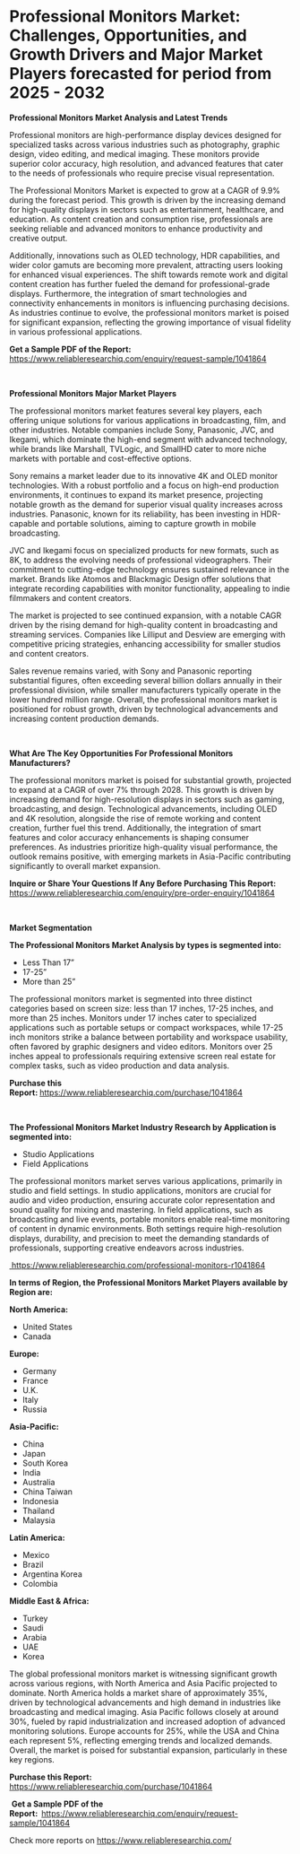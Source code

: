 <p><h1>Professional Monitors Market: Challenges, Opportunities, and Growth Drivers and Major Market Players forecasted for period from 2025 - 2032</h1></p><p><strong>Professional Monitors Market Analysis and Latest Trends</strong></p>
<p><p>Professional monitors are high-performance display devices designed for specialized tasks across various industries such as photography, graphic design, video editing, and medical imaging. These monitors provide superior color accuracy, high resolution, and advanced features that cater to the needs of professionals who require precise visual representation.</p><p>The Professional Monitors Market is expected to grow at a CAGR of 9.9% during the forecast period. This growth is driven by the increasing demand for high-quality displays in sectors such as entertainment, healthcare, and education. As content creation and consumption rise, professionals are seeking reliable and advanced monitors to enhance productivity and creative output.</p><p>Additionally, innovations such as OLED technology, HDR capabilities, and wider color gamuts are becoming more prevalent, attracting users looking for enhanced visual experiences. The shift towards remote work and digital content creation has further fueled the demand for professional-grade displays. Furthermore, the integration of smart technologies and connectivity enhancements in monitors is influencing purchasing decisions. As industries continue to evolve, the professional monitors market is poised for significant expansion, reflecting the growing importance of visual fidelity in various professional applications.</p></p>
<p><strong>Get a Sample PDF of the Report:&nbsp;</strong> <a href="https://www.reliableresearchiq.com/enquiry/request-sample/1041864?utm_campaign=2243&utm_medium=2&utm_source=Github&utm_content=ia&utm_term=10022025&utm_id=professional-monitors">https://www.reliableresearchiq.com/enquiry/request-sample/1041864</a></p>
<p>&nbsp;</p>
<p><strong>Professional Monitors Major Market Players</strong></p>
<p><p>The professional monitors market features several key players, each offering unique solutions for various applications in broadcasting, film, and other industries. Notable companies include Sony, Panasonic, JVC, and Ikegami, which dominate the high-end segment with advanced technology, while brands like Marshall, TVLogic, and SmallHD cater to more niche markets with portable and cost-effective options.</p><p>Sony remains a market leader due to its innovative 4K and OLED monitor technologies. With a robust portfolio and a focus on high-end production environments, it continues to expand its market presence, projecting notable growth as the demand for superior visual quality increases across industries. Panasonic, known for its reliability, has been investing in HDR-capable and portable solutions, aiming to capture growth in mobile broadcasting.</p><p>JVC and Ikegami focus on specialized products for new formats, such as 8K, to address the evolving needs of professional videographers. Their commitment to cutting-edge technology ensures sustained relevance in the market. Brands like Atomos and Blackmagic Design offer solutions that integrate recording capabilities with monitor functionality, appealing to indie filmmakers and content creators.</p><p>The market is projected to see continued expansion, with a notable CAGR driven by the rising demand for high-quality content in broadcasting and streaming services. Companies like Lilliput and Desview are emerging with competitive pricing strategies, enhancing accessibility for smaller studios and content creators.</p><p>Sales revenue remains varied, with Sony and Panasonic reporting substantial figures, often exceeding several billion dollars annually in their professional division, while smaller manufacturers typically operate in the lower hundred million range. Overall, the professional monitors market is positioned for robust growth, driven by technological advancements and increasing content production demands.</p></p>
<p>&nbsp;</p>
<p><strong>What Are The Key Opportunities For Professional Monitors Manufacturers?</strong></p>
<p><p>The professional monitors market is poised for substantial growth, projected to expand at a CAGR of over 7% through 2028. This growth is driven by increasing demand for high-resolution displays in sectors such as gaming, broadcasting, and design. Technological advancements, including OLED and 4K resolution, alongside the rise of remote working and content creation, further fuel this trend. Additionally, the integration of smart features and color accuracy enhancements is shaping consumer preferences. As industries prioritize high-quality visual performance, the outlook remains positive, with emerging markets in Asia-Pacific contributing significantly to overall market expansion.</p></p>
<p><strong>Inquire or Share Your Questions If Any Before Purchasing This Report:</strong> <a href="https://www.reliableresearchiq.com/enquiry/pre-order-enquiry/1041864?utm_campaign=2243&utm_medium=2&utm_source=Github&utm_content=ia&utm_term=10022025&utm_id=professional-monitors">https://www.reliableresearchiq.com/enquiry/pre-order-enquiry/1041864</a></p>
<p>&nbsp;</p>
<p><strong>Market Segmentation</strong></p>
<p><strong>The Professional Monitors Market Analysis by types is segmented into:</strong></p>
<p><ul><li>Less Than 17”</li><li>17-25”</li><li>More than 25”</li></ul></p>
<p><p>The professional monitors market is segmented into three distinct categories based on screen size: less than 17 inches, 17-25 inches, and more than 25 inches. Monitors under 17 inches cater to specialized applications such as portable setups or compact workspaces, while 17-25 inch monitors strike a balance between portability and workspace usability, often favored by graphic designers and video editors. Monitors over 25 inches appeal to professionals requiring extensive screen real estate for complex tasks, such as video production and data analysis.</p></p>
<p><strong>Purchase this Report:&nbsp;</strong><a href="https://www.reliableresearchiq.com/purchase/1041864?utm_campaign=2243&utm_medium=2&utm_source=Github&utm_content=ia&utm_term=10022025&utm_id=professional-monitors">https://www.reliableresearchiq.com/purchase/1041864</a></p>
<p>&nbsp;</p>
<p><strong>The Professional Monitors Market Industry Research by Application is segmented into:</strong></p>
<p><ul><li>Studio Applications</li><li>Field Applications</li></ul></p>
<p><p>The professional monitors market serves various applications, primarily in studio and field settings. In studio applications, monitors are crucial for audio and video production, ensuring accurate color representation and sound quality for mixing and mastering. In field applications, such as broadcasting and live events, portable monitors enable real-time monitoring of content in dynamic environments. Both settings require high-resolution displays, durability, and precision to meet the demanding standards of professionals, supporting creative endeavors across industries.</p></p>
<p><a href="https://www.reliableresearchiq.com/professional-monitors-r1041864?utm_campaign=2243&utm_medium=2&utm_source=Github&utm_content=ia&utm_term=10022025&utm_id=professional-monitors">&nbsp;https://www.reliableresearchiq.com/professional-monitors-r1041864</a></p>
<p><strong>In terms of Region, the Professional Monitors Market Players available by Region are:</strong></p>
<p>
    <p> <strong> North America: </strong>
        <ul>
            <li>United States</li>
            <li>Canada</li>
        </ul>
        </p> 
    <p> <strong> Europe: </strong>
        <ul>
            <li>Germany</li>
            <li>France</li>
            <li>U.K.</li>
            <li>Italy</li>
            <li>Russia</li>
        </ul>
        </p> 
    <p> <strong> Asia-Pacific: </strong>
        <ul>
            <li>China</li>
            <li>Japan</li>
            <li>South Korea</li>
            <li>India</li>
            <li>Australia</li>
            <li>China Taiwan</li>
            <li>Indonesia</li>
            <li>Thailand</li>
            <li>Malaysia</li>
        </ul>
        </p> 
    <p> <strong> Latin America: </strong>
        <ul>
            <li>Mexico</li>
            <li>Brazil</li>
            <li>Argentina Korea</li>
            <li>Colombia</li>
        </ul>
        </p> 
    <p> <strong> Middle East & Africa: </strong>
        <ul>
            <li>Turkey</li>
            <li>Saudi</li>
            <li>Arabia</li>
            <li>UAE</li>
            <li>Korea</li>
        </ul>
    </p>
    </p>
<p><p>The global professional monitors market is witnessing significant growth across various regions, with North America and Asia Pacific projected to dominate. North America holds a market share of approximately 35%, driven by technological advancements and high demand in industries like broadcasting and medical imaging. Asia Pacific follows closely at around 30%, fueled by rapid industrialization and increased adoption of advanced monitoring solutions. Europe accounts for 25%, while the USA and China each represent 5%, reflecting emerging trends and localized demands. Overall, the market is poised for substantial expansion, particularly in these key regions.</p></p>
<p><strong>Purchase this Report: </strong><a href="https://www.reliableresearchiq.com/purchase/1041864?utm_campaign=2243&utm_medium=2&utm_source=Github&utm_content=ia&utm_term=10022025&utm_id=professional-monitors">https://www.reliableresearchiq.com/purchase/1041864</a></p>
<p>&nbsp;<strong>Get a Sample PDF of the Report:&nbsp;&nbsp;</strong><a href="https://www.reliableresearchiq.com/enquiry/request-sample/1041864?utm_campaign=2243&utm_medium=2&utm_source=Github&utm_content=ia&utm_term=10022025&utm_id=professional-monitors">https://www.reliableresearchiq.com/enquiry/request-sample/1041864</a></p>
<p><strong></strong></p>
<p>Check more reports on <a href="https://www.reliableresearchiq.com/?utm_campaign=2243&utm_medium=2&utm_source=Github&utm_content=ia&utm_term=10022025&utm_id=professional-monitors">https://www.reliableresearchiq.com/</a></p>